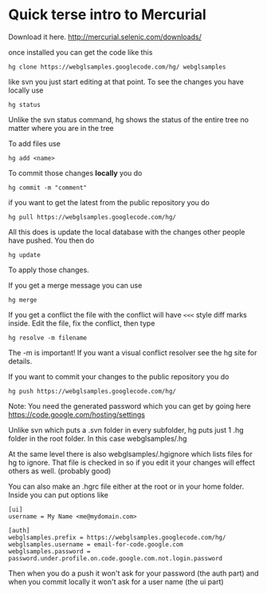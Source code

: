 # Quick terse intro to Mercurial #

Download it here.
http://mercurial.selenic.com/downloads/

once installed you can get the code like this

```
hg clone https://webglsamples.googlecode.com/hg/ webglsamples
```

like svn you just start editing at that point.  To see the changes you have locally use

```
hg status
```

Unlike the svn status command, hg shows the status of the entire tree no matter where you are in the tree

To add files use

```
hg add <name>
```

To commit those changes **locally** you do

```
hg commit -m "comment"
```

if you want to get the latest from the public repository you do

```
hg pull https://webglsamples.googlecode.com/hg/ 
```

All this does is update the local database with the changes other people have pushed.
You then do

```
hg update
```

To apply those changes.

If you get a merge message you can use

```
hg merge
```

If you get a conflict the file with the conflict will have `<<<` style diff marks inside. Edit the file, fix the conflict, then type

```
hg resolve -m filename
```

The -m is important!  If you want a visual conflict resolver see the hg site for details.

If you want to commit your changes to the public repository you do

```
hg push https://webglsamples.googlecode.com/hg/
```

Note: You need the generated password which you can get by going here
https://code.google.com/hosting/settings

Unlike svn which puts a .svn folder in every subfolder, hg puts just 1 .hg folder in the root folder. In this case webglsamples/.hg

At the same level there is also webglsamples/.hgignore which lists files for hg to ignore. That file is checked in so if you edit it your changes will effect others as well. (probably good)

You can also make an .hgrc file either at the root or in your home folder. Inside you can put options like

```
[ui]
username = My Name <me@mydomain.com>

[auth]
webglsamples.prefix = https://webglsamples.googlecode.com/hg/
webglsamples.username = email-for-code.google.com
webglsamples.password = password.under.profile.on.code.google.com.not.login.password
```

Then when you do a push it won't ask for your password (the auth part) and when you commit locally it won't ask for a user name (the ui part)